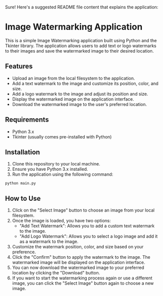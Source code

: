 Sure! Here's a suggested README file content that explains the application:

# Image Watermarking Application

This is a simple Image Watermarking application built using Python and the Tkinter library. The application allows users to add text or logo watermarks to their images and save the watermarked image to their desired location.

## Features

- Upload an image from the local filesystem to the application.
- Add a text watermark to the image and customize its position, color, and size.
- Add a logo watermark to the image and adjust its position and size.
- Display the watermarked image on the application interface.
- Download the watermarked image to the user's preferred location.

## Requirements

- Python 3.x
- Tkinter (usually comes pre-installed with Python)

## Installation

1. Clone this repository to your local machine.
2. Ensure you have Python 3.x installed.
3. Run the application using the following command:

```
python main.py
```

## How to Use

1. Click on the "Select Image" button to choose an image from your local filesystem.
2. Once the image is loaded, you have two options:
   - "Add Text Watermark": Allows you to add a custom text watermark to the image.
   - "Add Logo Watermark": Allows you to select a logo image and add it as a watermark to the image.
3. Customize the watermark position, color, and size based on your preference.
4. Click the "Confirm" button to apply the watermark to the image. The watermarked image will be displayed on the application interface.
5. You can now download the watermarked image to your preferred location by clicking the "Download" button.
6. If you want to start the watermarking process again or use a different image, you can click the "Select Image" button again to choose a new image.



